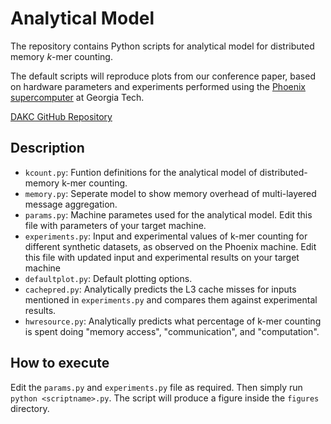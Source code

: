 # Analytical Model
The repository contains Python scripts for analytical model for distributed memory $k$-mer counting. 

The default scripts will reproduce plots from our conference paper, based on hardware parameters and experiments performed using the [Phoenix supercomputer](https://gatech.service-now.com/home?id=kb_article_view&sysparm_article=KB0041976) at Georgia Tech. 

[DAKC GitHub Repository](https://github.com/Souvadra/dakc/tree/main/analytical_model)

## Description
- `kcount.py`: Funtion definitions for the analytical model of distributed-memory k-mer counting.
- `memory.py`: Seperate model to show memory overhead of multi-layered message aggregation.
- `params.py`: Machine parametes used for the analytical model. Edit this file with parameters of your target machine.
- `experiments.py`: Input and experimental values of k-mer counting for different synthetic datasets, as observed on the Phoenix machine. Edit this file with updated input and experimental results on your target machine
- `defaultplot.py`: Default plotting options.
- `cachepred.py`: Analytically predicts the L3 cache misses for inputs mentioned in `experiments.py` and compares them against experimental results. 
- `hwresource.py`: Analytically predicts what percentage of k-mer counting is spent doing "memory access", "communication", and "computation". 

## How to execute
Edit the `params.py` and `experiments.py` file as required. Then simply run `python <scriptname>.py`. The script will produce a figure inside the `figures` directory.

